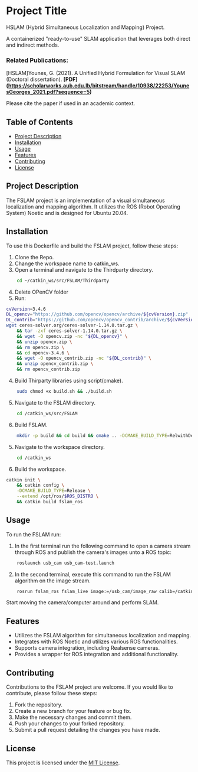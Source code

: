 # Project Title

HSLAM (Hybrid Simultaneous Localization and Mapping) Project.

A containerized "ready-to-use" SLAM application that leverages both direct and indirect methods.

### Related Publications:
[HSLAM]Younes, G. (2021). A Unified Hybrid Formulation for Visual SLAM (Doctoral dissertation).
**[PDF] (https://scholarworks.aub.edu.lb/bitstream/handle/10938/22253/YounesGeorges_2021.pdf?sequence=5)**

Please cite the paper if used in an academic context.

## Table of Contents

- [Project Description](#project-description)
- [Installation](#installation)
- [Usage](#usage)
- [Features](#features)
- [Contributing](#contributing)
- [License](#license)

## Project Description

The FSLAM project is an implementation of a visual simultaneous localization and mapping algorithm. 
It utilizes the ROS (Robot Operating System) Noetic and is designed for Ubuntu 20.04.



## Installation

To use this Dockerfile and build the FSLAM project, follow these steps:

1. Clone the Repo.
2. Change the workspace name to catkin_ws.
3. Open a terminal and navigate to the Thirdparty directory.
```bash
    cd ~/catkin_ws/src/FSLAM/Thirdparty
```
4. Delete OPenCV folder
5. Run:                                                                                                                                                   
```bash
cvVersion=3.4.6
DL_opencv="https://github.com/opencv/opencv/archive/${cvVersion}.zip"
DL_contrib="https://github.com/opencv/opencv_contrib/archive/${cvVersion}.zip"
wget ceres-solver.org/ceres-solver-1.14.0.tar.gz \
    && tar -zxf ceres-solver-1.14.0.tar.gz \
    && wget -O opencv.zip -nc "${DL_opencv}" \
    && unzip opencv.zip \
    && rm opencv.zip \
    && cd opencv-3.4.6 \
    && wget -O opencv_contrib.zip -nc "${DL_contrib}" \
    && unzip opencv_contrib.zip \
    && rm opencv_contrib.zip
```
4. Build Thirparty libraries using script(cmake).
```bash
    sudo chmod +x build.sh && ./build.sh
```
5. Navigate to the FSLAM directory.
```bash
    cd /catkin_ws/src/FSLAM
```
6. Build FSLAM.
```bash
    mkdir -p build && cd build && cmake .. -DCMAKE_BUILD_TYPE=RelwithDebInfo && make -j 10
```
5. Navigate to the workspace directory.
```bash
    cd /catkin_ws
```
6. Build the workspace.
```bash
catkin init \
    && catkin config \
    -DCMAKE_BUILD_TYPE=Release \
    --extend /opt/ros/$ROS_DISTRO \
    && catkin build fslam_ros
```

## Usage

To run the FSLAM run:
1. In the first terminal run the following command to open a camera stream through ROS and publish the camera's images unto a ROS topic:
``` bash
    roslaunch usb_cam usb_cam-test.launch
```

2. In the second terminal, execute this command to run the FSLAM algorithm on the image stream.
``` bash
    rosrun fslam_ros fslam_live image:=/usb_cam/image_raw calib=/catkin_ws/src/res/camera.txt gamma=/catkin_ws/src/res/pcalib.txt vignette=/catkin_ws/src/res/vignette.png mode=0
```
Start moving the camera/computer around and perform SLAM.

## Features

- Utilizes the FSLAM algorithm for simultaneous localization and mapping.
- Integrates with ROS Noetic and utilizes various ROS functionalities.
- Supports camera integration, including Realsense cameras.
- Provides a wrapper for ROS integration and additional functionality.

## Contributing

Contributions to the FSLAM project are welcome. If you would like to contribute, please follow these steps:

1. Fork the repository.
2. Create a new branch for your feature or bug fix.
3. Make the necessary changes and commit them.
4. Push your changes to your forked repository.
5. Submit a pull request detailing the changes you have made.

## License
This project is licensed under the [MIT License](LICENSE).
